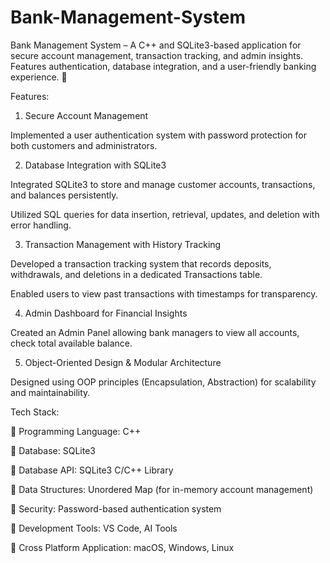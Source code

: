 # Bank-Management-System
Bank Management System – A C++ and SQLite3-based application for secure account management, transaction tracking, and admin insights. Features authentication, database integration, and a user-friendly banking experience. 🚀



Features: 

1. Secure Account Management

Implemented a user authentication system with password protection for both customers and administrators.



2. Database Integration with SQLite3

Integrated SQLite3 to store and manage customer accounts, transactions, and balances persistently.

Utilized SQL queries for data insertion, retrieval, updates, and deletion with error handling.



3. Transaction Management with History Tracking

Developed a transaction tracking system that records deposits, withdrawals, and deletions in a dedicated Transactions table.

Enabled users to view past transactions with timestamps for transparency.



4. Admin Dashboard for Financial Insights

Created an Admin Panel allowing bank managers to view all accounts, check total available balance.



5. Object-Oriented Design & Modular Architecture

Designed using OOP principles (Encapsulation, Abstraction) for scalability and maintainability.



Tech Stack:

 🔹 Programming Language: C++

 🔹 Database: SQLite3

 🔹 Database API: SQLite3 C/C++ Library

 🔹 Data Structures: Unordered Map (for in-memory account management)

 🔹 Security: Password-based authentication system

 🔹 Development Tools: VS Code, AI Tools

 🔹 Cross Platform Application: macOS, Windows, Linux
